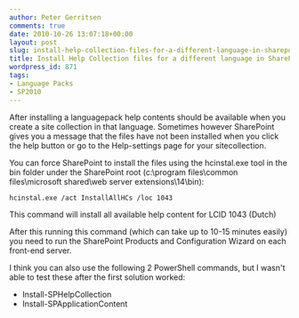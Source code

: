 ```yaml
---
author: Peter Gerritsen
comments: true
date: 2010-10-26 13:07:18+00:00
layout: post
slug: install-help-collection-files-for-a-different-language-in-sharepoint-2010
title: Install Help Collection files for a different language in SharePoint 2010
wordpress_id: 871
tags:
- Language Packs
- SP2010
---
```


After installing a languagepack help contents should be available when you create a site collection in that language. 
Sometimes however SharePoint gives you a message that the files have not been installed when you click the help button or go to the Help-settings page for your sitecollection. 

You can force SharePoint to install the files using the hcinstal.exe tool in the bin folder under the SharePoint root (c:\program files\common files\microsoft shared\web server extensions\14\bin):

```
hcinstal.exe /act InstallAllHCs /loc 1043
```
This command will install all available help content for LCID 1043 (Dutch)

After this running this command (which can take up to 10-15 minutes easily) you need to run the SharePoint Products and Configuration Wizard on each front-end server.

I think you can also use the following 2 PowerShell commands, but I wasn't able to test these after the first solution worked:

  * Install-SPHelpCollection
  * Install-SPApplicationContent

